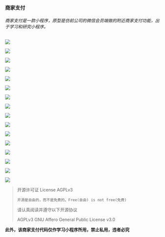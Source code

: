 ### 商家支付

###### 商家支付是一款小程序，原型是仿前公司的微信会员端做的附近商家支付功能，出于学习和研究小程序。
![](http://omdfpjss7.bkt.clouddn.com/17-3-7/78521587-file_1488876047302_d75.png)

![](http://omdfpjss7.bkt.clouddn.com/17-3-7/73203437-file_1488876332607_179b6.png)

![](http://omdfpjss7.bkt.clouddn.com/17-3-7/90895236-file_1488876354203_5e8c.png)

![](http://omdfpjss7.bkt.clouddn.com/17-3-7/90989601-file_1488876363018_fc7a.png)

![](http://omdfpjss7.bkt.clouddn.com/17-3-7/56592827-file_1488876384570_1e78.png)

![](http://omdfpjss7.bkt.clouddn.com/17-3-7/77255879-file_1488876407498_be0b.png)

![](http://omdfpjss7.bkt.clouddn.com/17-3-7/46630717-file_1488876418783_914f.png)

![](http://omdfpjss7.bkt.clouddn.com/17-3-7/12491429-file_1488876426116_1792e.png)

![](http://omdfpjss7.bkt.clouddn.com/17-3-7/52422203-file_1488876437239_89ab.png)

![](http://omdfpjss7.bkt.clouddn.com/17-3-7/87207809-file_1488876446817_3bb9.png)

![](http://omdfpjss7.bkt.clouddn.com/17-3-7/71093332-file_1488876456008_4f39.png)

![](http://omdfpjss7.bkt.clouddn.com/17-3-7/73663378-file_1488876462705_fa44.png)

![](http://omdfpjss7.bkt.clouddn.com/17-3-7/42360296-file_1488876474977_160da.png)

![](http://omdfpjss7.bkt.clouddn.com/17-3-7/33143267-file_1488876489204_e6f9.png)

![](http://omdfpjss7.bkt.clouddn.com/17-3-7/5930549-file_1488876498041_1351c.png)

![](http://omdfpjss7.bkt.clouddn.com/17-3-7/6197019-file_1488876521039_b42e.png)



> 开源许可证 License AGPLv3
>
>     开源是自由的，而不是免费的。Free(自由) is not free(免费)
>
> 请认真阅读并遵守以下开源协议
>
> AGPLv3 GNU Affero General Public License v3.0

**此外，该商家支付代码仅作学习小程序所用，禁止私用，违者必究**
